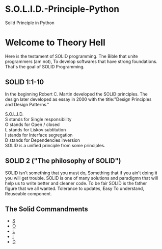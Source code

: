 # S.O.L.I.D.-Principle-Python
Solid Principle in Python  
  
# Welcome to Theory Hell  
Here is the testament of SOLID programming. The Bible that unite programmers (am not), To develop softwares that have strong foundations. That's the goal of SOLID Programming.  
  

## SOLID 1:1-10  
In the beginning Robert C. Martin developed the SOLID principles. The design later developed as essay in 2000 with the title:"Design Principles and Design Patterns."  
  
S.O.L.I.D.  
S stands for Single responsibility  
O stands for Open / closed  
L stands for Liskov subtitution  
I stands for Interface segregation  
D stands for Dependencies inversion  
SOLID is a unified principle from some principles.  
  
## SOLID 2 ("The philosophy of SOLID")  
SOLID isn't something that you must do, Something that if you ain't doing it you will get trouble. SOLID is one of many solutions and paradigmn that will help us to write better and cleaner code. To be fair SOLID is the father figure that we all wanted. Tolerance to updates, Easy To understand, Reuseable component.  
  
## The Solid Commandments
- [S](SingleResponsibilityPrinciple.ipynb)  
- [O](OpenClose.ipynb)  
- [L](LSP.ipynb)  
- [I](ISP.ipynb)  
- [D](DIP.ipynb)
